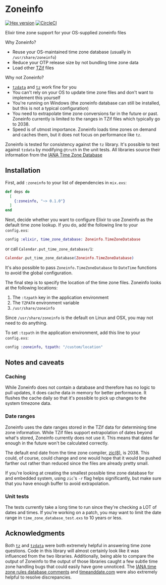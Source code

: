 # Zoneinfo

[![Hex version](https://img.shields.io/hexpm/v/zoneinfo.svg "Hex version")](https://hex.pm/packages/zoneinfo)
[![CircleCI](https://circleci.com/gh/smartrent/zoneinfo.svg?style=svg)](https://circleci.com/gh/smartrent/zoneinfo)

Elixir time zone support for your OS-supplied zoneinfo files

Why Zoneinfo?

* Reuse your OS-maintained time zone database (usually in `/usr/share/zoneinfo`)
* Reduce your OTP release size by not bundling time zone data
* Load other [TZif](https://tools.ietf.org/html/rfc8536) files

Why not Zoneinfo?

* [`tzdata`](http://hex.pm/packages/tzdata) and
  [`tz`](http://hex.pm/packages/tz) work fine for you
* You can't rely on your OS to update time zone files and don't want to
  implement this yourself
* You're running on Windows (the zoneinfo database can still be installed, but
  this is not a typical configuration)
* You need to extrapolate time zone conversions far in the future or past.
  Zoneinfo currently is limited to the ranges in TZif files which typically go
  to 2038.
* Speed is of utmost importance. Zoneinfo loads time zones on demand and caches
  them, but it does not focus on performance like `tz`.

Zoneinfo is tested for consistency against the `tz` library. It's possible to
test against `tzdata` by modifying `@truth` in the unit tests. All libraries
source their information from the [IANA Time Zone
Database](http://www.iana.org/time-zones)

## Installation

First, add `:zoneinfo` to your list of dependencies in `mix.exs`:

```elixir
def deps do
  [
    {:zoneinfo, "~> 0.1.0"}
  ]
end
```

Next, decide whether you want to configure Elixir to use Zoneinfo as the default
time zone lookup. If you do, add the following line to your `config.exs`:

```elixir
config :elixir, time_zone_database: Zoneinfo.TimeZoneDatabase
```

or call `Calendar.put_time_zone_database/1`:

```elixir
Calendar.put_time_zone_database(Zoneinfo.TimeZoneDatabase)
```

It's also possible to pass `Zoneinfo.TimeZoneDatabase` to `DateTime` functions to
avoid the global configuration.

The final step is to specify the location of the time zone files. Zoneinfo looks
at the following locations:

1. The `:tzpath` key in the application environment
2. The `TZPATH` environment variable
3. `/usr/share/zoneinfo`

Since `/usr/share/zoneinfo` is the default on Linux and OSX, you may not need to
do anything.

To set `:tzpath` in the application environment, add this line to your
`config.exs`:

```elixir
config :zoneinfo, tzpath: "/custom/location"
```

## Notes and caveats

### Caching

While Zoneinfo does not contain a database and therefore has no logic to pull
updates, it does cache data in memory for better performance. It flushes the
cache daily so that it's possible to pick up changes to the system timezone
data.

### Date ranges

Zoneinfo uses the date ranges stored in the TZif data for determining time zone
information. While TZif files support extrapolation of dates beyond what's
stored, Zoneinfo currently does not use it. This means that dates far enough in
the future won't be calculated correctly.

The default end date from the time zone compiler,
[zic(8)](https://data.iana.org/time-zones/tzdb/zic.8.txt), is 2038. This could,
of course, could change and one would hope that it would be pushed farther out
rather than reduced since the files are already pretty small.

If you're looking at creating the smallest possible time zone database for and
embedded system, using `zic`'s `-r` flag helps significantly, but make sure that
you have enough buffer to avoid extrapolation.

### Unit tests

The tests currently take a long time to run since they're checking a LOT of
dates and times. If you're working on a patch, you may want to limit the date
range in `time_zone_database_test.exs` to 10 years or less.

## Acknowledgments

Both [`tz`](http://hex.pm/packages/tz) and
[`tzdata`](http://hex.pm/packages/tzdata) were both extremely helpful in
answering time zone questions. Code in this library will almost certainly look
like it was influenced from the two libraries. Additionally, being able to
compare the output of Zoneinfo to the output of those libraries caught a few
subtle time zone handling bugs that could easily have gone unnoticed. The [IANA
time zone rules database comments](https://www.iana.org/time-zones) and
[timeanddate.com](https://www.timeanddate.com/time/change/) were also extremely
helpful to resolve discrepancies.
